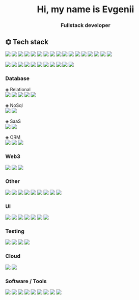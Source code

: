 <h1 align="center">Hi, my name is Evgenii</h1>

<h3 align="center">Fullstack developer</h3>

## ⏣ Tech stack

<p>
  <img src="https://img.shields.io/badge/TypeScript-007ACC?style=for-the-badge&logo=typescript&logoColor=white"/>
  <img src="https://img.shields.io/badge/JavaScript-F7DF1E?style=for-the-badge&logo=javascript&logoColor=black"/>
  <img src="https://img.shields.io/badge/php-%23777BB4.svg?style=for-the-badge&logo=php&logoColor=white"/>
  <img src="https://img.shields.io/badge/laravel-%23FF2D20.svg?style=for-the-badge&logo=laravel&logoColor=white"/>
  <img src="https://img.shields.io/badge/yii2-40B3D8.svg?style=for-the-badge&logo=yii&logoColor=white"/>
  <img src="https://img.shields.io/badge/inertia-9553E9?style=for-the-badge&logo=inertia&logoColor=white"/>
  <img src="https://img.shields.io/badge/HTML5-E34F26?style=for-the-badge&logo=html5&logoColor=white"/>
  <img src="https://img.shields.io/badge/css-663399?style=for-the-badge&logo=css&logoColor=white"/>
  <img src="https://img.shields.io/badge/scss-CC6699?style=for-the-badge&logo=sass&logoColor=white"/>
  <img src="https://img.shields.io/badge/postcss-DD3A0A?style=for-the-badge&logo=postcss&logoColor=white"/>

  <img src="https://img.shields.io/badge/React-20232A?style=for-the-badge&logo=react&logoColor=61DAFB"/>
  <img src="https://img.shields.io/badge/Next.js-000000?style=for-the-badge&logo=nextdotjs&logoColor=white"/>
  <img src="https://img.shields.io/badge/vue-%2335495e.svg?style=for-the-badge&logo=vuedotjs&logoColor=%234FC08D" />
  <img src="https://img.shields.io/badge/Nuxt-002E3B?style=for-the-badge&logo=nuxt&logoColor=#00DC82" />
  <img src="https://img.shields.io/badge/Redux%20Toolkit-764ABC?style=for-the-badge&logo=redux&logoColor=white"/>
  <img src="https://img.shields.io/badge/react--hook--form-EC5990?style=for-the-badge&logo=reacthookform&logoColor=white"/>
  <img src="https://img.shields.io/badge/React%20Router-CA4245?style=for-the-badge&logo=reactrouter&logoColor=white"/>
</p>

<p>
  <img src="https://img.shields.io/badge/Node.js-339933?style=for-the-badge&logo=nodedotjs&logoColor=white"/>
  <img src="https://img.shields.io/badge/Deno-000000?style=for-the-badge&logo=deno&logoColor=white"/>
  <img src="https://img.shields.io/badge/Bun-%23000000?style=for-the-badge&logo=bun&logoColor=white"/>
  <img src="https://img.shields.io/badge/NestJS-E0234E?style=for-the-badge&logo=nestjs&logoColor=white"/>
  <img src="https://img.shields.io/badge/adonisjs-5A45FF?style=for-the-badge&logo=adonisjs&logoColor=white"/>
  <img src="https://img.shields.io/badge/Express.js-000000?style=for-the-badge&logo=express&logoColor=white"/>
  <img src="https://img.shields.io/badge/Koa-33333D?style=for-the-badge&logo=Koa&logoColor=white"/>
  <img src="https://img.shields.io/badge/axios-5A29E4?style=for-the-badge&logo=axios&logoColor=white"/>
  
  <img src="https://img.shields.io/badge/webpack-%238DD6F9.svg?style=for-the-badge&logo=webpack&logoColor=black"/>
  <img src="https://img.shields.io/badge/vite-%23646CFF.svg?style=for-the-badge&logo=vite&logoColor=white"/>
  <img src="https://img.shields.io/badge/RollupJS-ef3335?style=for-the-badge&logo=rollup.js&logoColor=white"/>
</p>

### Database
◈ Relational <br>
<img src="https://img.shields.io/badge/PostgreSQL-336791?style=for-the-badge&logo=postgresql&logoColor=white"/>
<img src="https://img.shields.io/badge/MSSQL-CC2927?style=for-the-badge&logo=microsoft%20sql%20server&logoColor=white"/>
<img src="https://img.shields.io/badge/mysql-4479A1.svg?style=for-the-badge&logo=mysql&logoColor=white"/>
<img src="https://img.shields.io/badge/ClickHouse-FFCC01?style=for-the-badge&logo=clickhouse&logoColor=white"/>
<img src="https://img.shields.io/badge/sqlite-%2307405e.svg?style=for-the-badge&logo=sqlite&logoColor=white"/>

◈ NoSql <br>
<img src="https://img.shields.io/badge/redis-%23DD0031.svg?style=for-the-badge&logo=redis&logoColor=white"/>
<img src="https://img.shields.io/badge/MongoDB-%234ea94b.svg?style=for-the-badge&logo=mongodb&logoColor=white"/>

◈ SaaS <br>
<img src="https://img.shields.io/badge/Supabase-3ECF8E?style=for-the-badge&logo=supabase&logoColor=white"/>
<img src="https://img.shields.io/badge/firebase-a08021?style=for-the-badge&logo=firebase&logoColor=ffcd34"/>
<!-- <img src="https://img.shields.io/badge/convex-%2307405e.svg?style=for-the-badge&logo=convex&logoColor=white"/> -->

◈ ORM <br>
<img src="https://img.shields.io/badge/typeorm-FE0803?style=for-the-badge&logo=typeorm&logoColor=white"/>
<img src="https://img.shields.io/badge/Prisma-2D3748?style=for-the-badge&logo=prisma&logoColor=white"/>
<img src="https://img.shields.io/badge/Mikroorm-00688B?style=for-the-badge&logo=mikroorm&logoColor=white"/>

### Web3
<p>
  <img src="https://img.shields.io/badge/ethers-2535A0?style=for-the-badge&logo=ethers&logoColor=white"/>
  <img src="https://img.shields.io/badge/web3.js-F16822.svg?style=for-the-badge&logo=web3dotjs&logoColor=white"/>
  <img src="https://img.shields.io/badge/apache-%23D42029.svg?style=for-the-badge&logo=apache&logoColor=white"/>
</p>

### Other
<p>
  <img src="https://img.shields.io/badge/nginx-%23009639.svg?style=for-the-badge&logo=nginx&logoColor=white"/>
  <img src="https://img.shields.io/badge/apache-%23D42029.svg?style=for-the-badge&logo=apache&logoColor=white"/>
  <img src="https://img.shields.io/badge/JWT-000000?style=for-the-badge&logo=jsonwebtokens&logoColor=white"/>
  <img src="https://img.shields.io/badge/trpc-2596BE?style=for-the-badge&logo=trpc&logoColor=white"/>
  <img src="https://img.shields.io/badge/NODEMON-%23323330.svg?style=for-the-badge&logo=nodemon&logoColor=%BBDEAD"/>
  <img src="https://img.shields.io/badge/pm2-2B037A?style=for-the-badge&logo=pm2&logoColor=white"/>
  <img src="https://img.shields.io/badge/Passport.js-34E27A?style=for-the-badge&logo=koa&logoColor=white"/>
  <img src="https://img.shields.io/badge/Google%20Auth-4285F4?style=for-the-badge&logo=google&logoColor=white"/>
  <img src="https://img.shields.io/badge/Yandex%20Auth-FFCC00?style=for-the-badge&logo=yandex&logoColor=white"/>
</p>


### UI
<p>
  <img src="https://img.shields.io/badge/tailwindcss-06B6D4?style=for-the-badge&logo=tailwindcss&logoColor=white"/>
  <img src="https://img.shields.io/badge/semantic-00B5AD?style=for-the-badge&logo=semanticui&logoColor=white"/>
  <img src="https://img.shields.io/badge/nextui-000000?style=for-the-badge&logo=nextui&logoColor=white"/>
  <img src="https://img.shields.io/badge/Ant%20Design-0170FE?style=for-the-badge&logo=antdesign&logoColor=white"/>
  <img src="https://img.shields.io/badge/vuetify-1867C0?style=for-the-badge&logo=vuetify&logoColor=white"/>
  <img src="https://img.shields.io/badge/MUI-007FFF?style=for-the-badge&logo=mui&logoColor=white"/>
  <img src="https://img.shields.io/badge/shadcn-000000?style=for-the-badge&logo=shadcnui&logoColor=white"/>
</p>

### Testing
<p>
  <img src="https://img.shields.io/badge/Artillery-0170FE?style=for-the-badge&logo=Artillery&logoColor=white"/>
  <img src="https://img.shields.io/badge/-playwright-%232EAD33?style=for-the-badge&logo=playwright&logoColor=white"/>
  <img src="https://img.shields.io/badge/selenium-43B02A?style=for-the-badge&logo=selenium&logoColor=white"/>
  <img src="https://img.shields.io/badge/puppeteer-40B5A4?style=for-the-badge&logo=puppeteer&logoColor=white"/>
</p>

### Cloud
<p>
  <img src="https://img.shields.io/badge/AWS-232F3E?style=for-the-badge&logo=amazonwebservices&logoColor=white"/>
  <img src="https://img.shields.io/badge/azure-%230072C6.svg?style=for-the-badge&logo=microsoftazure&logoColor=white"/>
</p>

### Software / Tools
<p>
<img src="https://img.shields.io/badge/trello-0052CC?style=for-the-badge&logo=trello&logoColor=white"/>
<img src="https://img.shields.io/badge/asana-F06A6A?style=for-the-badge&logo=asana&logoColor=white"/>
<img src="https://img.shields.io/badge/figma-F24E1E?style=for-the-badge&logo=figma&logoColor=white"/>
<img src="https://img.shields.io/badge/vscodium-0052CC?style=for-the-badge&logo=vscodium&logoColor=white"/>
<img src="https://img.shields.io/badge/webstorm-000000?style=for-the-badge&logo=webstorm&logoColor=white"/>
<img src="https://img.shields.io/badge/eslint-4B32C3?style=for-the-badge&logo=eslint&logoColor=white"/>
<img src="https://img.shields.io/badge/prettier-F7B93E?style=for-the-badge&logo=prettier&logoColor=black"/>
<img src="https://img.shields.io/badge/GIT-F05032?style=for-the-badge&logo=git&logoColor=white"/>
<img src="https://img.shields.io/badge/perforce-404040?style=for-the-badge&logo=perforce&logoColor=white"/>
</p>
